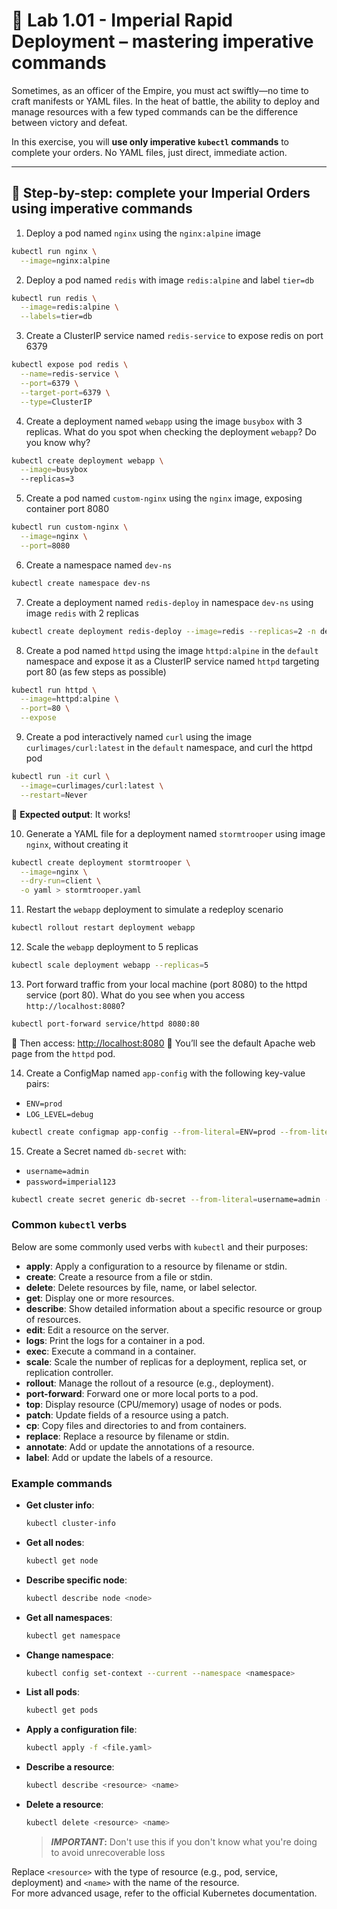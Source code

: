 # 🌌 Lab 1.01 - Imperial Rapid Deployment – mastering imperative commands

Sometimes, as an officer of the Empire, you must act swiftly—no time to craft manifests or YAML files. In the heat of battle, the ability to deploy and manage resources with a few typed commands can be the difference between victory and defeat.

In this exercise, you will **use only imperative `kubectl` commands** to complete your orders. No YAML files, just direct, immediate action.

---

## 🧭 Step-by-step: complete your Imperial Orders using imperative commands

1. Deploy a pod named `nginx` using the `nginx:alpine` image

```bash
kubectl run nginx \
  --image=nginx:alpine
```

2. Deploy a pod named `redis` with image `redis:alpine` and label `tier=db`

```bash
kubectl run redis \
  --image=redis:alpine \
  --labels=tier=db
```

3. Create a ClusterIP service named `redis-service` to expose redis on port 6379
```bash
kubectl expose pod redis \
  --name=redis-service \
  --port=6379 \
  --target-port=6379 \
  --type=ClusterIP
```

4. Create a deployment named `webapp` using the image `busybox` with 3 replicas. What do you spot when checking the deployment `webapp`? Do you know why?
```bash
kubectl create deployment webapp \
  --image=busybox
  --replicas=3
```

5. Create a pod named `custom-nginx` using the `nginx` image, exposing container port 8080
```bash
kubectl run custom-nginx \
  --image=nginx \
  --port=8080
```

6. Create a namespace named `dev-ns`
```bash
kubectl create namespace dev-ns
```

7. Create a deployment named `redis-deploy` in namespace `dev-ns` using image `redis` with 2 replicas
```bash
kubectl create deployment redis-deploy --image=redis --replicas=2 -n dev-ns
```

8. Create a pod named `httpd` using the image `httpd:alpine` in the `default` namespace and expose it as a ClusterIP service named `httpd` targeting port 80 (as few steps as possible)
```bash
kubectl run httpd \
  --image=httpd:alpine \
  --port=80 \
  --expose
```

9. Create a pod interactively named `curl` using the image `curlimages/curl:latest` in the `default` namespace, and curl the httpd pod
```bash
kubectl run -it curl \
  --image=curlimages/curl:latest \
  --restart=Never
```

🧾 **Expected output**: It works!

10. Generate a YAML file for a deployment named `stormtrooper` using image `nginx`, without creating it
```bash
kubectl create deployment stormtrooper \
  --image=nginx \
  --dry-run=client \
  -o yaml > stormtrooper.yaml
```

11. Restart the `webapp` deployment to simulate a redeploy scenario
```bash
kubectl rollout restart deployment webapp
```

12. Scale the `webapp` deployment to 5 replicas
```bash
kubectl scale deployment webapp --replicas=5
```

13. Port forward traffic from your local machine (port 8080) to the httpd service (port 80). What do you see when you access `http://localhost:8080`?
```bash
kubectl port-forward service/httpd 8080:80
```

🔗 Then access:
[http://localhost:8080](http://localhost:8080)
🧾 You’ll see the default Apache web page from the `httpd` pod.

14. Create a ConfigMap named `app-config` with the following key-value pairs:

* `ENV=prod`
* `LOG_LEVEL=debug`

```bash
kubectl create configmap app-config --from-literal=ENV=prod --from-literal=LOG_LEVEL=debug
```

15. Create a Secret named `db-secret` with:

* `username=admin`
* `password=imperial123`

```bash
kubectl create secret generic db-secret --from-literal=username=admin --from-literal=password=imperial123
```

### Common `kubectl` verbs

Below are some commonly used verbs with `kubectl` and their purposes:

- **apply**: Apply a configuration to a resource by filename or stdin.
- **create**: Create a resource from a file or stdin.
- **delete**: Delete resources by file, name, or label selector.
- **get**: Display one or more resources.
- **describe**: Show detailed information about a specific resource or group of resources.
- **edit**: Edit a resource on the server.
- **logs**: Print the logs for a container in a pod.
- **exec**: Execute a command in a container.
- **scale**: Scale the number of replicas for a deployment, replica set, or replication controller.
- **rollout**: Manage the rollout of a resource (e.g., deployment).
- **port-forward**: Forward one or more local ports to a pod.
- **top**: Display resource (CPU/memory) usage of nodes or pods.
- **patch**: Update fields of a resource using a patch.
- **cp**: Copy files and directories to and from containers.
- **replace**: Replace a resource by filename or stdin.
- **annotate**: Add or update the annotations of a resource.
- **label**: Add or update the labels of a resource.

### Example commands

- **Get cluster info**:
  ```bash
  kubectl cluster-info
  ```
- **Get all nodes**:
  ```bash
  kubectl get node
  ```
- **Describe specific node**:
  ```bash
  kubectl describe node <node>
  ```
- **Get all namespaces**:
  ```bash
  kubectl get namespace
  ```
- **Change namespace**:
  ```bash
  kubectl config set-context --current --namespace <namespace>
  ```
- **List all pods**:
  ```bash
  kubectl get pods
  ```
- **Apply a configuration file**:
  ```bash
  kubectl apply -f <file.yaml>
  ```
- **Describe a resource**:
  ```bash
  kubectl describe <resource> <name>
  ```
- **Delete a resource**:
  ```bash
  kubectl delete <resource> <name>
  ```
  > **_IMPORTANT_:**
  > Don't use this if you don't know what you're doing to avoid unrecoverable loss

Replace `<resource>` with the type of resource (e.g., pod, service, deployment) and `<name>` with the name of the resource.  
For more advanced usage, refer to the official Kubernetes documentation.
